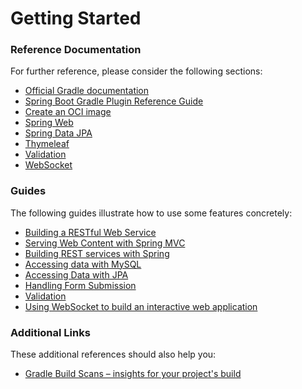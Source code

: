 # Getting Started

### Reference Documentation
For further reference, please consider the following sections:

* [Official Gradle documentation](https://docs.gradle.org)
* [Spring Boot Gradle Plugin Reference Guide](https://docs.spring.io/spring-boot/docs/2.6.11/gradle-plugin/reference/html/)
* [Create an OCI image](https://docs.spring.io/spring-boot/docs/2.6.11/gradle-plugin/reference/html/#build-image)
* [Spring Web](https://docs.spring.io/spring-boot/docs/2.6.11/reference/htmlsingle/#web)
* [Spring Data JPA](https://docs.spring.io/spring-boot/docs/2.6.11/reference/htmlsingle/#data.sql.jpa-and-spring-data)
* [Thymeleaf](https://docs.spring.io/spring-boot/docs/2.6.11/reference/htmlsingle/#web.servlet.spring-mvc.template-engines)
* [Validation](https://docs.spring.io/spring-boot/docs/2.6.11/reference/htmlsingle/#io.validation)
* [WebSocket](https://docs.spring.io/spring-boot/docs/2.6.11/reference/htmlsingle/#messaging.websockets)

### Guides
The following guides illustrate how to use some features concretely:

* [Building a RESTful Web Service](https://spring.io/guides/gs/rest-service/)
* [Serving Web Content with Spring MVC](https://spring.io/guides/gs/serving-web-content/)
* [Building REST services with Spring](https://spring.io/guides/tutorials/rest/)
* [Accessing data with MySQL](https://spring.io/guides/gs/accessing-data-mysql/)
* [Accessing Data with JPA](https://spring.io/guides/gs/accessing-data-jpa/)
* [Handling Form Submission](https://spring.io/guides/gs/handling-form-submission/)
* [Validation](https://spring.io/guides/gs/validating-form-input/)
* [Using WebSocket to build an interactive web application](https://spring.io/guides/gs/messaging-stomp-websocket/)

### Additional Links
These additional references should also help you:

* [Gradle Build Scans – insights for your project's build](https://scans.gradle.com#gradle)

